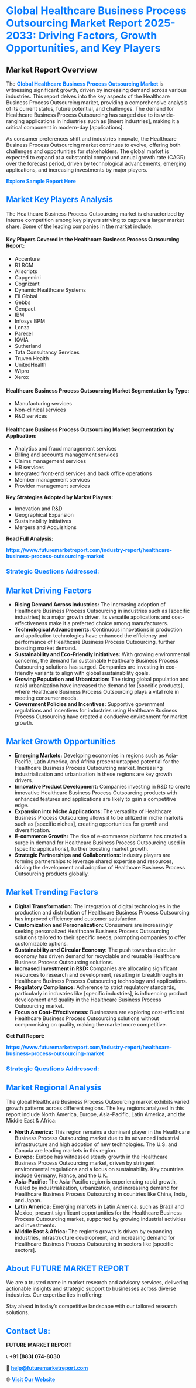 <h1 style="color: #007BFF;">Global Healthcare Business Process Outsourcing Market Report 2025-2033: Driving Factors, Growth Opportunities, and Key Players</h1>

<section id="overview">
<h2>Market Report Overview</h2>
<p>The <a href="https://www.futuremarketreport.com/industry-report/healthcare-business-process-outsourcing-market" style="color: #007BFF; text-decoration: none;"><strong>Global Healthcare Business Process Outsourcing Market</strong></a> is witnessing significant growth, driven by increasing demand across various industries. This report delves into the key aspects of the Healthcare Business Process Outsourcing market, providing a comprehensive analysis of its current status, future potential, and challenges. The demand for Healthcare Business Process Outsourcing has surged due to its wide-ranging applications in industries such as [insert industries], making it a critical component in modern-day [applications].</p>
<p>As consumer preferences shift and industries innovate, the Healthcare Business Process Outsourcing market continues to evolve, offering both challenges and opportunities for stakeholders. The global market is expected to expand at a substantial compound annual growth rate (CAGR) over the forecast period, driven by technological advancements, emerging applications, and increasing investments by major players.</p>
</section>

<section id="overview">
<p><a href="https://www.futuremarketreport.com/request-sample/reportId=108439" style="color: #007BFF; text-decoration: none;"><strong>Explore Sample Report Here</strong></a></p>
</section>

<section id="key-players">
<h2 style="color: #007BFF;">Market Key Players Analysis</h2>
<p>The Healthcare Business Process Outsourcing market is characterized by intense competition among key players striving to capture a larger market share. Some of the leading companies in the market include:</p>
<h4>Key Players Covered in the Healthcare Business Process Outsourcing Report:</h4>
<ul><li>Accenture</li><li>R1 RCM</li><li>Allscripts</li><li>Capgemini</li><li>Cognizant</li><li>Dynamic Healthcare Systems</li><li>Eli Global</li><li>Gebbs</li><li>Genpact</li><li>IBM</li><li>Infosys BPM</li><li>Lonza</li><li>Parexel</li><li>IQVIA</li><li>Sutherland</li><li>Tata Consultancy Services</li><li>Truven Health</li><li>UnitedHealth</li><li>Wipro</li><li>Xerox</li></ul>
<h4>Healthcare Business Process Outsourcing Market Segmentation by Type:</h4>
<ul><li>Manufacturing services</li><li>Non-clinical services</li><li>R&amp;D services</li></ul>

<h4>Healthcare Business Process Outsourcing Market Segmentation by Application:</h4>
<ul><li>Analytics and fraud management services</li><li>Billing and accounts management services</li><li>Claims management services</li><li>HR services</li><li>Integrated front-end services and back office operations</li><li>Member management services</li><li>Provider management services</li></ul>
<p><strong>Key Strategies Adopted by Market Players:</strong></p>
<ul>
<li>Innovation and R&D</li>
<li>Geographical Expansion</li>
<li>Sustainability Initiatives</li>
<li>Mergers and Acquisitions</li>
</ul>
</section>

<section>
<p><strong>Read Full Analysis: </strong></p><a href="https://www.futuremarketreport.com/industry-report/healthcare-business-process-outsourcing-market" style="color: #007BFF; text-decoration: none;"><strong>https://www.futuremarketreport.com/industry-report/healthcare-business-process-outsourcing-market</strong></a>
<h3 style="color: #007BFF;">Strategic Questions Addressed:</h3>
</section>

<section id="driving-factors">
<h2 style="color: #007BFF;">Market Driving Factors</h2>
<ul>
<li><strong>Rising Demand Across Industries:</strong> The increasing adoption of Healthcare Business Process Outsourcing in industries such as [specific industries] is a major growth driver. Its versatile applications and cost-effectiveness make it a preferred choice among manufacturers.</li>
<li><strong>Technological Advancements:</strong> Continuous innovations in production and application technologies have enhanced the efficiency and performance of Healthcare Business Process Outsourcing, further boosting market demand.</li>
<li><strong>Sustainability and Eco-Friendly Initiatives:</strong> With growing environmental concerns, the demand for sustainable Healthcare Business Process Outsourcing solutions has surged. Companies are investing in eco-friendly variants to align with global sustainability goals.</li>
<li><strong>Growing Population and Urbanization:</strong> The rising global population and rapid urbanization have increased the demand for [specific products], where Healthcare Business Process Outsourcing plays a vital role in meeting consumer needs.</li>
<li><strong>Government Policies and Incentives:</strong> Supportive government regulations and incentives for industries using Healthcare Business Process Outsourcing have created a conducive environment for market growth.</li>
</ul>
</section>

<section id="growth-opportunities">
<h2 style="color: #007BFF;">Market Growth Opportunities</h2>
<ul>
<li><strong>Emerging Markets:</strong> Developing economies in regions such as Asia-Pacific, Latin America, and Africa present untapped potential for the Healthcare Business Process Outsourcing market. Increasing industrialization and urbanization in these regions are key growth drivers.</li>
<li><strong>Innovative Product Development:</strong> Companies investing in R&D to create innovative Healthcare Business Process Outsourcing products with enhanced features and applications are likely to gain a competitive edge.</li>
<li><strong>Expansion into Niche Applications:</strong> The versatility of Healthcare Business Process Outsourcing allows it to be utilized in niche markets such as [specific niches], creating opportunities for growth and diversification.</li>
<li><strong>E-commerce Growth:</strong> The rise of e-commerce platforms has created a surge in demand for Healthcare Business Process Outsourcing used in [specific applications], further boosting market growth.</li>
<li><strong>Strategic Partnerships and Collaborations:</strong> Industry players are forming partnerships to leverage shared expertise and resources, driving the development and adoption of Healthcare Business Process Outsourcing products globally.</li>
</ul>
</section>

<section id="trending-factors">
<h2 style="color: #007BFF;">Market Trending Factors</h2>
<ul>
<li><strong>Digital Transformation:</strong> The integration of digital technologies in the production and distribution of Healthcare Business Process Outsourcing has improved efficiency and customer satisfaction.</li>
<li><strong>Customization and Personalization:</strong> Consumers are increasingly seeking personalized Healthcare Business Process Outsourcing solutions tailored to their specific needs, prompting companies to offer customizable options.</li>
<li><strong>Sustainability and Circular Economy:</strong> The push towards a circular economy has driven demand for recyclable and reusable Healthcare Business Process Outsourcing solutions.</li>
<li><strong>Increased Investment in R&D:</strong> Companies are allocating significant resources to research and development, resulting in breakthroughs in Healthcare Business Process Outsourcing technology and applications.</li>
<li><strong>Regulatory Compliance:</strong> Adherence to strict regulatory standards, particularly in industries like [specific industries], is influencing product development and quality in the Healthcare Business Process Outsourcing market.</li>
<li><strong>Focus on Cost-Effectiveness:</strong> Businesses are exploring cost-efficient Healthcare Business Process Outsourcing solutions without compromising on quality, making the market more competitive.</li>
</ul>
</section>

<section>
<p><strong>Get Full Report: </strong></p><a href="https://www.futuremarketreport.com/industry-report/healthcare-business-process-outsourcing-market" style="color: #007BFF; text-decoration: none;"><strong>https://www.futuremarketreport.com/industry-report/healthcare-business-process-outsourcing-market</strong></a>
<h3 style="color: #007BFF;">Strategic Questions Addressed:</h3>
</section>


<section id="regional-analysis">
<h2 style="color: #007BFF;">Market Regional Analysis</h2>
<p>The global Healthcare Business Process Outsourcing market exhibits varied growth patterns across different regions. The key regions analyzed in this report include North America, Europe, Asia-Pacific, Latin America, and the Middle East & Africa:</p>
<ul>
<li><strong>North America:</strong> This region remains a dominant player in the Healthcare Business Process Outsourcing market due to its advanced industrial infrastructure and high adoption of new technologies. The U.S. and Canada are leading markets in this region.</li>
<li><strong>Europe:</strong> Europe has witnessed steady growth in the Healthcare Business Process Outsourcing market, driven by stringent environmental regulations and a focus on sustainability. Key countries include Germany, France, and the U.K.</li>
<li><strong>Asia-Pacific:</strong> The Asia-Pacific region is experiencing rapid growth, fueled by industrialization, urbanization, and increasing demand for Healthcare Business Process Outsourcing in countries like China, India, and Japan.</li>
<li><strong>Latin America:</strong> Emerging markets in Latin America, such as Brazil and Mexico, present significant opportunities for the Healthcare Business Process Outsourcing market, supported by growing industrial activities and investments.</li>
<li><strong>Middle East & Africa:</strong> The region’s growth is driven by expanding industries, infrastructure development, and increasing demand for Healthcare Business Process Outsourcing in sectors like [specific sectors].</li>
</ul>
</section>

<footer>
<h2 style="color: #007BFF;">About FUTURE MARKET REPORT</h2>
<p>We are a trusted name in market research and advisory services, delivering actionable insights and strategic support to businesses across diverse industries. Our expertise lies in offering:</p>

<p>Stay ahead in today’s competitive landscape with our tailored research solutions.</p>

<h2 style="color: #007BFF;">Contact Us:</h2>
<p><strong>FUTURE MARKET REPORT</strong></p>
<p>📞 <strong>+91 (883) 074-8030</strong></p>
<p>📧 <strong><a href="mailto:help@futuremarketreport.com" style="color: #007BFF;">help@futuremarketreport.com</a></strong></p>
<p>🌐 <strong><a href="https://www.futuremarketreport.com/" style="color: #007BFF;">Visit Our Website</a></strong></p>
</footer>
